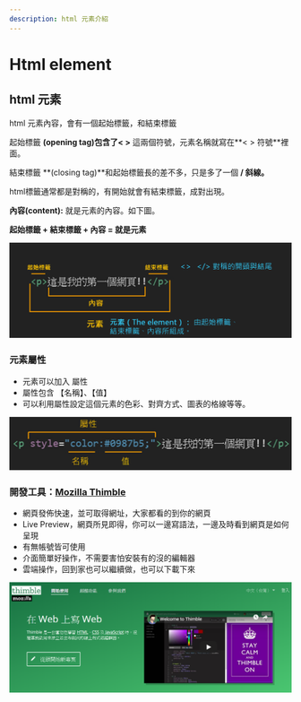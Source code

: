```yaml
---
description: html 元素介紹
---
```


# Html element

## html 元素

html 元素內容，會有一個起始標籤，和結束標籤

起始標籤 **\(opening tag\)**包含了**&lt;   &gt;**   這兩個符號，元素名稱就寫在**&lt;  &gt; 符號**裡面。

結束標籤 **\(closing tag\)**和起始標籤長的差不多，只是多了一個 **/ 斜線。**

html標籤通常都是對稱的，有開始就會有結束標籤，成對出現。

 **內容\(content\):** 就是元素的內容。如下圖。

**起始標籤 + 結束標籤 + 內容 = 就是元素**

![](../.gitbook/assets/image%20%2811%29.png)

### 元素屬性

* 元素可以加入 屬性
* 屬性包含 【名稱】、【值】
* 可以利用屬性設定這個元素的色彩、對齊方式、圖表的格線等等。

![](../.gitbook/assets/image%20%2814%29.png)

### 開發工具：[Mozilla Thimble](https://thimble.mozilla.org/) <a id="env"></a>

* 網頁發佈快速，並可取得網址，大家都看的到你的網頁
* Live Preview，網頁所見即得，你可以一邊寫語法，一邊及時看到網頁是如何呈現
* 有無帳號皆可使用
* 介面簡單好操作，不需要害怕安裝有的沒的編輯器
* 雲端操作，回到家也可以繼續做，也可以下載下來

![](../.gitbook/assets/image%20%2818%29.png)


